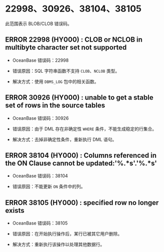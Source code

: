 # 22998、30926、38104、38105

此范围表示 BLOB/CLOB 错误码。

ERROR 22998 (HY000) : CLOB or NCLOB in multibyte character set not supported
-------------------------------------------------------------------------------------------------

* OceanBase 错误码：22998

* 错误原因：SQL 字符串函数不支持 `CLOB`、`NCLOB` 类型。

* 解决方式：使用 `DBMS_LOG` 包中的相关函数。

ERROR 30926 (HY000) : unable to get a stable set of rows in the source tables
--------------------------------------------------------------------------------------------------

* OceanBase 错误码：30926

* 错误原因：由于 DML 存在非确定性 `WHERE` 条件，不能生成稳定的行集合。

* 解决方式：去掉非确定性条件，重新执行 DML 语句。

ERROR 38104 (HY000) : Columns referenced in the ON Clause cannot be updated:'%.\*s'.'%.\*s'
----------------------------------------------------------------------------------------------------------------

* OceanBase 错误码：38104

* 错误原因：不能更新 `ON` 条件中的列。

ERROR 38105 (HY000) : specified row no longer exists
-------------------------------------------------------------------------

* OceanBase 错误码：38105

* 错误原因：在开始执行操作后，某行已被其它用户删除。

* 解决方式：重新执行该操作以处理其他数据行。
